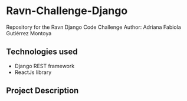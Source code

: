 # Ravn-Challenge-Django
Repository for the Ravn Django Code Challenge
Author: Adriana Fabiola Gutiérrez Montoya

## Technologies used
- Django REST framework
- ReactJs library

## Project Description